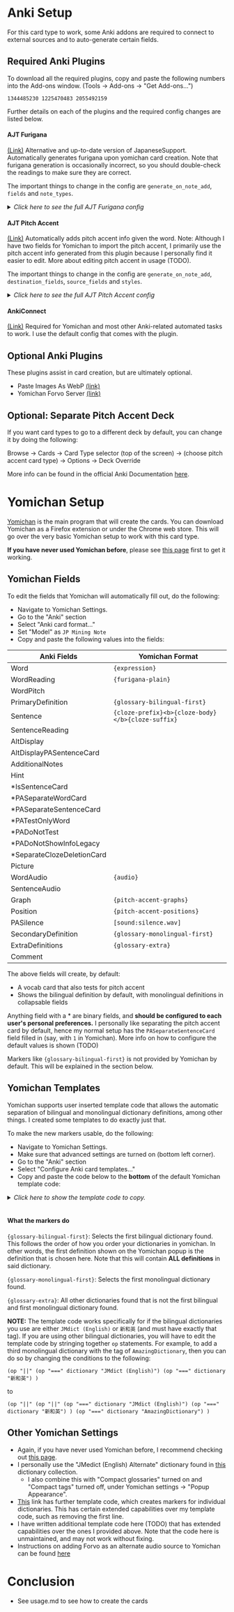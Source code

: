 # Anki Setup
For this card type to work, some Anki addons are required to connect to external sources and to auto-generate
certain fields.

## Required Anki Plugins
To download all the required plugins, copy and paste the following numbers into the Add-ons window.
(Tools →  Add-ons →  "Get Add-ons...")
```
1344485230 1225470483 2055492159
```
Further details on each of the plugins and the required config changes are listed below.

#### AJT Furigana
[(Link)](https://ankiweb.net/shared/info/1344485230)
Alternative and up-to-date version of JapaneseSupport.
Automatically generates furigana upon yomichan card creation.
Note that furigana generation is occasionally incorrect, so you should double-check the readings
to make sure they are correct.

The important things to change in the config are `generate_on_note_add`, `fields` and `note_types`.

<details>
<summary><i>Click here to see the full AJT Furigana config</i></summary>

    {
        "context_menu": {
            "generate_furigana": true,
            "to_hiragana": true,
            "to_katakana": true
        },
        "fields": [
            {
                "destination": "SentenceReading",
                "source": "Sentence"
            }
        ],
        "furigana_suffix": " (furigana)",
        "generate_on_note_add": true,
        "note_types": [
            "jp"
        ],
        "skip_numbers": false,
        "skip_words": "",
        "toolbar": {
            "clean_furigana_button": {
                "enable": false,
                "shortcut": "Alt+u",
                "text": "削"
            },
            "furigana_button": {
                "enable": false,
                "shortcut": "Alt+o",
                "text": "振"
            }
        }
    }

</details>

#### AJT Pitch Accent
[(Link)](https://ankiweb.net/shared/info/1225470483)
Automatically adds pitch accent info given the word.
Note: Although I have two fields for Yomichan to import the pitch accent, I primarily use the
pitch accent info generated from this plugin because I personally find it easier to edit.
More about editing pitch accent in usage (TODO).

The important things to change in the config are `generate_on_note_add`,
`destination_fields`, `source_fields` and `styles`.

<details>
<summary><i>Click here to see the full AJT Pitch Accent config</i></summary>

    {
        "destination_fields": [
            "WordPitch"
        ],
        "generate_on_note_add": true,
        "kana_lookups": true,
        "lookup_shortcut": "Ctrl+8",
        "note_types": [
            "jp"
        ],
        "regenerate_readings": false,
        "skip_words": "へ,か,よ,ん,だ,び,の,や,ね,ば,て,と,た,が,に,な,は,も,ます,から,いる,たち,てる,う,ましょ,たい,です",
        "source_fields": [
            "Word"
        ],
        "styles": {
            "&#42780;": "<span class=\"downstep\">&#42780;</span>",
            "class=\"overline\"": "style=\"text-decoration:overline;\" class=\"pitchoverline\""
        },
        "use_hiragana": false,
        "use_mecab": true
    }

</details>

#### AnkiConnect
[(Link)](https://ankiweb.net/shared/info/2055492159)
Required for Yomichan and most other Anki-related automated tasks to work.
I use the default config that comes with the plugin.


## Optional Anki Plugins

These plugins assist in card creation, but are ultimately optional.
* Paste Images As WebP [(link)](https://ankiweb.net/shared/info/1151815987)
* Yomichan Forvo Server [(link)](https://ankiweb.net/shared/info/580654285)

## Optional: Separate Pitch Accent Deck
If you want card types to go to a different deck by default, you can change it by doing the following:

Browse
→  Cards
→  Card Type selector (top of the screen)
→  (choose pitch accent card type)
→  Options
→  Deck Override

More info can be found in the official Anki Documentation
[here](https://docs.ankiweb.net/templates/intro.html?highlight=override#the-templates-screen).


# Yomichan Setup
[Yomichan](https://github.com/FooSoft/yomichan)
is the main program that will create the cards. You can download Yomichan as a Firefox extension
or under the Chrome web store.
This will go over the very basic Yomichan setup to work with this card type.

**If you have never used Yomichan before**, please see
[this page](https://learnjapanese.moe/yomichan/) first to get it working.

## Yomichan Fields
To edit the fields that Yomichan will automatically fill out, do the following:
* Navigate to Yomichan Settings.
* Go to the "Anki" section
* Select "Anki card format..."
* Set "Model" as `JP Mining Note`
* Copy and paste the following values into the fields:


|  Anki Fields               | Yomichan Format                                   |
|----------------------------|---------------------------------------------------|
|  Word                      | `{expression}`                                    |
|  WordReading               | `{furigana-plain}`                                |
|  WordPitch                 |                                                   |
|  PrimaryDefinition         | `{glossary-bilingual-first}`                      |
|  Sentence                  | `{cloze-prefix}<b>{cloze-body}</b>{cloze-suffix}` |
|  SentenceReading           |                                                   |
|  AltDisplay                |                                                   |
|  AltDisplayPASentenceCard  |                                                   |
|  AdditionalNotes           |                                                   |
|  Hint                      |                                                   |
| *IsSentenceCard            |                                                   |
| *PASeparateWordCard        |                                                   |
| *PASeparateSentenceCard    |                                                   |
| *PATestOnlyWord            |                                                   |
| *PADoNotTest               |                                                   |
| *PADoNotShowInfoLegacy     |                                                   |
| *SeparateClozeDeletionCard |                                                   |
|  Picture                   |                                                   |
|  WordAudio                 | `{audio}`                                         |
|  SentenceAudio             |                                                   |
|  Graph                     | `{pitch-accent-graphs}`                           |
|  Position                  | `{pitch-accent-positions}`                        |
|  PASilence                 | `[sound:silence.wav]`                             |
|  SecondaryDefinition       | `{glossary-monolingual-first}`                    |
|  ExtraDefinitions          | `{glossary-extra}`                                |
|  Comment                   |                                                   |

The above fields will create, by default:
* A vocab card that also tests for pitch accent
* Shows the bilingual definition by default, with monolingual definitions in collapsable fields

Anything field with a * are binary fields, and **should be configured to each user's personal
preferences.** I personally like separating the pitch accent card by default, hence my normal setup
has the `PASeparateSentenceCard` field filled in (say, with `1` in Yomichan).
More info on how to configure the default values is shown (TODO)

Markers like `{glossary-bilingual-first}` is not provided by Yomichan by default.
This will be explained in the section below.



## Yomichan Templates
Yomichan supports user inserted template code that allows the automatic
separation of bilingual and monolingual dictionary definitions,
among other things.
I created some templates to do exactly just that.

To make the new markers usable, do the following:
* Navigate to Yomichan Settings.
* Make sure that advanced settings are turned on (bottom left corner).
* Go to the "Anki" section
* Select "Configure Anki card templates..."
* Copy and paste the code below to the **bottom** of the default Yomichan template code:

<details>
<summary><i>Click here to show the template code to copy.</i></summary>

    {{~! first biliingual definition found ~}}
    {{~#*inline "glossary-bilingual-first"~}}

        {{~#scope~}}

            {{~#set "first-dictionary" null}}{{/set~}}

            {{~#set "valid-dict-found" false}}{{/set~}}
            {{~#each definition.definitions~}}
                {{~! CONDITION 1 ~}}
                {{~#if (op "||" (op "===" dictionary "JMdict (English)") (op "===" dictionary "新和英") )~}}
                    {{~#set "valid-dict-found" true}}{{/set~}}

                    {{~#if (op "===" null (get "first-dictionary"))~}}
                        {{~#set "first-dictionary" dictionary~}}{{~/set~}}
                    {{~/if~}}

                {{~/if~}}
            {{~/each~}}

            {{~#if (get "valid-dict-found")~}}
                <div style="text-align: left;"><ol>
                {{~#each definition.definitions~}}
                    {{~! CONDITION 2 ~}}
                    {{~#if (op "||" (op "===" dictionary "JMdict (English)") (op "===" dictionary "新和英") )~}}

                        {{~#if (op "===" dictionary (get "first-dictionary"))~}}
                            <li>{{~> glossary-single . brief=../brief noDictionaryTag=../noDictionaryTag ~}}</li>
                        {{~/if~}}
                    {{~/if~}}
                {{~/each~}}
                </ol></div>
            {{~/if~}}

        {{~/scope~}}

    {{~/inline~}}



    {{~! first mononlingual definition ~}}
    {{~#*inline "glossary-monolingual-first"~}}

        {{~#scope~}}

            {{~#set "first-dictionary" null}}{{/set~}}

            {{~#set "valid-dict-found" false}}{{/set~}}
            {{~#each definition.definitions~}}
                {{~! CONDITION 1 ~}}

                {{~#if (op "!" (op "||" (op "===" dictionary "JMdict (English)") (op "===" dictionary "新和英") ) )~}}
                    {{~#set "valid-dict-found" true}}{{/set~}}

                    {{~#if (op "===" null (get "first-dictionary"))~}}
                        {{~#set "first-dictionary" dictionary~}}{{~/set~}}
                    {{~/if~}}

                {{~/if~}}
            {{~/each~}}

            {{~#if (get "valid-dict-found")~}}
                <div style="text-align: left;"><ol>
                {{~#each definition.definitions~}}
                    {{~! CONDITION 2 ~}}
                    {{~#if (op "!" (op "||" (op "===" dictionary "JMdict (English)") (op "===" dictionary "新和英") ) )~}}

                        {{~#if (op "===" dictionary (get "first-dictionary"))~}}
                            <li>{{~> glossary-single . brief=../brief noDictionaryTag=../noDictionaryTag ~}}</li>
                        {{~/if~}}
                    {{~/if~}}
                {{~/each~}}
                </ol></div>
            {{~/if~}}

        {{~/scope~}}

    {{~/inline~}}


    {{~! everything BUT the first bilingual and first monolingual definition ~}}
    {{~#*inline "glossary-extra"~}}

        {{~#scope~}}

            {{~#set "first-monolingual-dict" null}}{{/set~}}
            {{~#set "first-bilingual-dict" null}}{{/set~}}

            {{~#set "valid-dict-found" false}}{{/set~}}
            {{~#each definition.definitions~}}
                {{~! CONDITION 1 ~}}

                {{~#if (op "||" (op "===" dictionary "JMdict (English)") (op "===" dictionary "新和英") )~}}

                    {{~#if (op "===" null (get "first-bilingual-dict"))~}}
                        {{~#set "first-bilingual-dict" dictionary~}}{{~/set~}}
                    {{~else~}}
                        {{~#set "valid-dict-found" true}}{{/set~}}
                    {{~/if~}}

                {{~else~}}

                    {{~#if (op "===" null (get "first-monolingual-dict"))~}}
                        {{~#set "first-monolingual-dict" dictionary~}}{{~/set~}}
                    {{~else~}}
                        {{~#set "valid-dict-found" true}}{{/set~}}
                    {{~/if~}}

                {{~/if~}}

            {{~/each~}}

            {{~#if (get "valid-dict-found")~}}
                <div style="text-align: left;"><ol>
                {{~#each definition.definitions~}}
                    {{~! not the first monolingual/bilingual dicts found ~}}
                    {{~#if (op "&&" (op "!==" dictionary (get "first-bilingual-dict")) (op "!==" dictionary (get "first-monolingual-dict")) )~}}
                        <li>{{~> glossary-single . brief=../brief noDictionaryTag=../noDictionaryTag ~}}</li>
                    {{~/if~}}
                {{~/each~}}
                </ol></div>
            {{~/if~}}

        {{~/scope~}}

    {{~/inline~}}

</details>
<br>



#### What the markers do

`{glossary-bilingual-first}`:
Selects the first bilingual dictionary found.
This follows the order of how you order your dictionaries in yomichan.
In other words, the first definition shown on the Yomichan popup is the definition that is chosen here.
Note that this will contain **ALL definitions** in said dictionary.

`{glossary-monolingual-first}`:
Selects the first monolingual dictionary found.

`{glossary-extra}`:
All other dictionaries found that is not the first bilingual and first monolingual dictionary found.


**NOTE:** The template code works specifically for if the bilingual dictionaries you use are either
`JMdict (English)` or `新和英` (and must have exactly that tag).
If you are using other bilingual dictionaries, you will have to edit the template code
by stringing together `op` statements.
For example, to add a third monolingual dictionary with the tag of `AmazingDictionary`,
then you can do so by changing the conditions to the following:

```
(op "||" (op "===" dictionary "JMdict (English)") (op "===" dictionary "新和英") )
```
to
```
(op "||" (op "||" (op "===" dictionary "JMdict (English)") (op "===" dictionary "新和英") ) (op "===" dictionary "AmazingDictionary") )
```




## Other Yomichan Settings
* Again, if you have never used Yomichan before, I recommend checking out
  [this page](https://learnjapanese.moe/yomichan/).
* I personally use the "JMedict (English) Alternate" dictionary found in
  [this](https://learnjapanese.link/dictionaries) dictionary collection.
    * I also combine this with "Compact glossaries" turned on and "Compact tags" turned off,
      under Yomichan settings →  "Popup Appearance".
* [This](https://gist.github.com/Rudo2204/55f418885c2447ccbdc95b0511e20336)
  link has further template code, which creates markers for individual dictionaries.
  This has certain extended capabilities over my template code, such as removing the first line.
* I have written additional template code here (TODO) that has extended capabilities over the ones
  I provided above.
  Note that the code here is unmaintained, and may not work without fixing.
* Instructions on adding Forvo as an alternate audio source to Yomichan
  can be found [here](https://learnjapanese.moe/yomichan/#bonus-adding-forvo-extra-audio-source)



# Conclusion
* See usage.md to see how to create the cards



